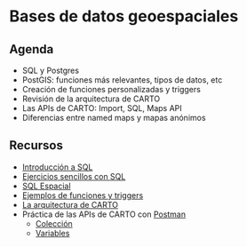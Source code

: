 Bases de datos geoespaciales
================================

## Agenda

* SQL y Postgres
* PostGIS: funciones más relevantes, tipos de datos, etc
* Creación de funciones personalizadas y triggers
* Revisión de la arquitectura de CARTO
* Las APIs de CARTO: Import, SQL, Maps API
* Diferencias entre named maps y mapas anónimos

## Recursos

* [Introducción a SQL](https://docs.google.com/a/cartodb.com/presentation/d/1LRa6HHdtUCrxl7Kh4wjgTktkigoihVekuhwH-dW5jv8/edit?usp=sharing)
* [Ejercicios sencillos con SQL](exercises/sql-easy.md)
* [SQL Espacial](exercises/sql-spatial.md)
* [Ejemplos de funciones y triggers](exercises/TODO)
* [La arquitectura de CARTO](https://docs.google.com/a/cartodb.com/presentation/d/1LLT1zXeF4VTcYL4-w__AtbxBViolcRKNWT2eL6Pu3vk/edit?usp=sharing)
* Práctica de las APIs de CARTO con [Postman](http://getpostman.com)
  * [Colección](https://github.com/CartoDB/cdmx-training/raw/master/04-database/exercises/postman/Training%20Collection.postman_collection.json)
  * [Variables](https://github.com/CartoDB/cdmx-training/raw/master/04-database/exercises/postman/CARTO%20Training%20Env.postman_environment.json)

